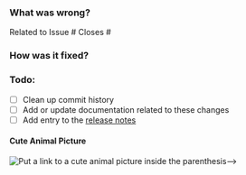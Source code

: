 ### What was wrong?

Related to Issue #
Closes #

### How was it fixed?

### Todo:

- [ ] Clean up commit history
- [ ] Add or update documentation related to these changes
- [ ] Add entry to the [release notes](https://github.com/ethereum/eth-tester/blob/main/newsfragments/README.md)

#### Cute Animal Picture

![Put a link to a cute animal picture inside the parenthesis-->](<>)
